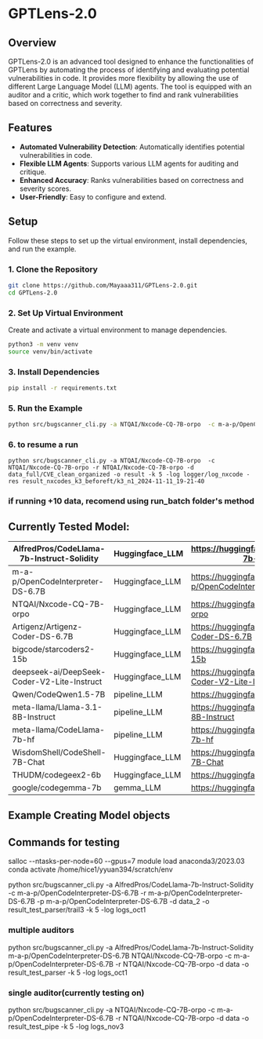 # GPTLens-2.0

## Overview

GPTLens-2.0 is an advanced tool designed to enhance the functionalities of GPTLens by automating the process of identifying and evaluating potential vulnerabilities in code. It provides more flexibility by allowing the use of different Large Language Model (LLM) agents. The tool is equipped with an auditor and a critic, which work together to find and rank vulnerabilities based on correctness and severity.

## Features

- **Automated Vulnerability Detection**: Automatically identifies potential vulnerabilities in code.
- **Flexible LLM Agents**: Supports various LLM agents for auditing and critique.
- **Enhanced Accuracy**: Ranks vulnerabilities based on correctness and severity scores.
- **User-Friendly**: Easy to configure and extend.

## Setup

Follow these steps to set up the virtual environment, install dependencies, and run the example.

### 1. Clone the Repository

```sh
git clone https://github.com/Mayaaa311/GPTLens-2.0.git
cd GPTLens-2.0
```
### 2. Set Up Virtual Environment
Create and activate a virtual environment to manage dependencies.

```sh
python3 -m venv venv
source venv/bin/activate
```

### 3. Install Dependencies

```sh
pip install -r requirements.txt
```


### 5. Run the Example

```sh
python src/bugscanner_cli.py -a NTQAI/Nxcode-CQ-7B-orpo  -c m-a-p/OpenCodeInterpreter-DS-6.7B -r NTQAI/Nxcode-CQ-7B-orpo -d data -o result_test_pipe -k 5 -log logs_nov3
```

### 6. to resume a run
```
python src/bugscanner_cli.py -a NTQAI/Nxcode-CQ-7B-orpo  -c NTQAI/Nxcode-CQ-7B-orpo -r NTQAI/Nxcode-CQ-7B-orpo -d data_full/CVE_clean_organized -o result -k 5 -log logger/log_nxcode -res result_nxcodes_k3_beforeft/k3_n1_2024-11-11_19-21-40
```
### if running +10 data, recomend using run_batch folder's method

## Currently Tested Model: 
| AlfredPros/CodeLlama-7b-Instruct-Solidity   | Huggingface_LLM | https://huggingface.co/AlfredPros/CodeLlama-7b-Instruct-Solidity   | 7B   |
|---------------------------------------------|-----------------|--------------------------------------------------------------------|------|
| m-a-p/OpenCodeInterpreter-DS-6.7B           | Huggingface_LLM | https://huggingface.co/m-a-p/OpenCodeInterpreter-DS-6.7B           | 6.7B |
| NTQAI/Nxcode-CQ-7B-orpo                     | Huggingface_LLM | https://huggingface.co/NTQAI/Nxcode-CQ-7B-orpo                     | 7B   |
| Artigenz/Artigenz-Coder-DS-6.7B             | Huggingface_LLM | https://huggingface.co/Artigenz/Artigenz-Coder-DS-6.7B             | 6.7B |
| bigcode/starcoders2-15b                     | Huggingface_LLM | https://huggingface.co/bigcode/starcoders2-15b                     | 15B  |
| deepseek-ai/DeepSeek-Coder-V2-Lite-Instruct | Huggingface_LLM | https://huggingface.co/deepseek-ai/DeepSeek-Coder-V2-Lite-Instruct | 16B  |
| Qwen/CodeQwen1.5-7B                         | pipeline_LLM    | https://huggingface.co/Qwen/CodeQwen1.5-7B                         | 7B   |
| meta-llama/Llama-3.1-8B-Instruct            | pipeline_LLM    | https://huggingface.co/meta-llama/Llama-3.1-8B-Instruct            | 8B   |
| meta-llama/CodeLlama-7b-hf                  | pipeline_LLM    | https://huggingface.co/meta-llama/CodeLlama-7b-hf                  | 7B   |
| WisdomShell/CodeShell-7B-Chat               | Huggingface_LLM | https://huggingface.co/WisdomShell/CodeShell-7B-Chat               | 7B   |
| THUDM/codegeex2-6b                          | Huggingface_LLM | https://huggingface.co/THUDM/codegeex2-6b                          | 6B   |
| google/codegemma-7b                         | gemma_LLM       | https://huggingface.co/google/codegemma-7b                         | 7B   |

## Example Creating Model objects


## Commands for testing
salloc --ntasks-per-node=60 --gpus=7
module load anaconda3/2023.03
conda activate /home/hice1/yyuan394/scratch/env

python src/bugscanner_cli.py -a  AlfredPros/CodeLlama-7b-Instruct-Solidity -c m-a-p/OpenCodeInterpreter-DS-6.7B -r m-a-p/OpenCodeInterpreter-DS-6.7B -p m-a-p/OpenCodeInterpreter-DS-6.7B -d data_2 -o result_test_parser/trail3 -k 5 -log logs_oct1

### multiple auditors
python src/bugscanner_cli.py -a AlfredPros/CodeLlama-7b-Instruct-Solidity m-a-p/OpenCodeInterpreter-DS-6.7B NTQAI/Nxcode-CQ-7B-orpo -c m-a-p/OpenCodeInterpreter-DS-6.7B -r NTQAI/Nxcode-CQ-7B-orpo -d data -o result_test_parser -k 5 -log logs_oct1

### single auditor(currently testing on)
python src/bugscanner_cli.py -a NTQAI/Nxcode-CQ-7B-orpo  -c m-a-p/OpenCodeInterpreter-DS-6.7B -r NTQAI/Nxcode-CQ-7B-orpo -d data -o result_test_pipe -k 5 -log logs_nov3


 <!-- m-a-p/OpenCodeInterpreter-DS-6.7B NTQAI/Nxcode-CQ-7B-orpo  -->